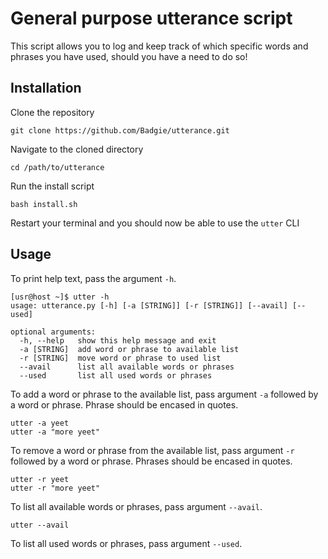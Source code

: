 # General purpose utterance script
This script allows you to log and keep track of which specific words and phrases you have used, should you have a need to do so!

## Installation
Clone the repository
```
git clone https://github.com/Badgie/utterance.git
```
Navigate to the cloned directory
```
cd /path/to/utterance
```
Run the install script
```
bash install.sh
```
Restart your terminal and you should now be able to use the `utter` CLI

## Usage
To print help text, pass the argument `-h`.
```
[usr@host ~]$ utter -h
usage: utterance.py [-h] [-a [STRING]] [-r [STRING]] [--avail] [--used]

optional arguments:
  -h, --help   show this help message and exit
  -a [STRING]  add word or phrase to available list
  -r [STRING]  move word or phrase to used list
  --avail      list all available words or phrases
  --used       list all used words or phrases
```
To add a word or phrase to the available list, pass argument `-a` followed by a word or phrase. Phrase should be encased in quotes.
```
utter -a yeet
utter -a "more yeet"
```
To remove a word or phrase from the available list, pass argument `-r` followed by a word or phrase. Phrases should be encased in quotes.
```
utter -r yeet
utter -r "more yeet"
```
To list all available words or phrases, pass argument `--avail`.
```
utter --avail
```
To list all used words or phrases, pass argument `--used`.